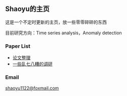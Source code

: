 ## Shaoyu的主页

这是一个不定时更新的主页，放一些零零碎碎的东西

目前研究方向：Time series analysis，Anomaly detection

### Paper List

+ [论文整理](./paperlist.md)
+ [一些乱七八糟的调研](./surveys.md)

### Email

shaoyu1122@foxmail.com
